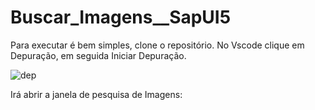 # Buscar_Imagens__SapUI5

Para executar é bem simples, clone o repositório. 
No Vscode clique em Depuração, em seguida Iniciar Depuração.

![dep](https://user-images.githubusercontent.com/94018223/224867703-63b292f8-bc89-40e4-862b-345b7cf97255.png)

Irá abrir a janela de pesquisa de Imagens:

